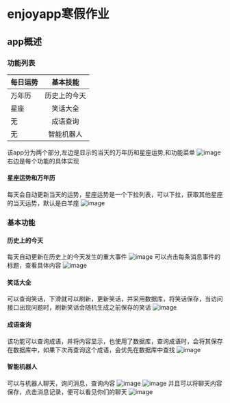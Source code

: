 # enjoyapp寒假作业
## app概述
### 功能列表 
 每日运势|基本技能|
--|:--:|
万年历|历史上的今天
星座|笑话大全
无|成语查询
无|智能机器人
该app分为两个部分,左边是显示的当天的万年历和星座运势,和功能菜单
![image](https://github.com/TangMingDan/enjoyapp/blob/master/images/1.png)
右边是每个功能的具体实现
#### 星座运势和万年历
每天会自动更新当天的运势，星座运势是一个下拉列表，可以下拉，获取其他星座的当天运势，默认是白羊座
![image](https://github.com/TangMingDan/enjoyapp/blob/master/images/3.png)
### 基本功能
#### 历史上的今天
每天自动更新在历史上的今天发生的重大事件
![image](https://github.com/TangMingDan/enjoyapp/blob/master/images/2.png)
可以点击每条消息事件的标题，查看具体内容
![image](https://github.com/TangMingDan/enjoyapp/blob/master/images/4.png)
#### 笑话大全
可以查询笑话，下滑就可以刷新，更新笑话，并采用数据库，将笑话保存，当访问接口出现问题时，刷新笑话会随机生成之前保存的笑话
![image](https://github.com/TangMingDan/enjoyapp/blob/master/images/5.png)
#### 成语查询
该功能可以查询成语，并将内容显示，也使用了数据库，查询成语时，会将其保存在数据库中，如果下次再查询这个成语，会优先在数据库中查找
![image](https://github.com/TangMingDan/enjoyapp/blob/master/images/9.png)
#### 智能机器人
可以与机器人聊天，询问消息，查询内容
![image](https://github.com/TangMingDan/enjoyapp/blob/master/images/10.png)
![image](https://github.com/TangMingDan/enjoyapp/blob/master/images/6.png)
并且可以将聊天内容保存，点击消息记录，便可以看见你们的聊天
![image](https://github.com/TangMingDan/enjoyapp/blob/master/images/8.png)




